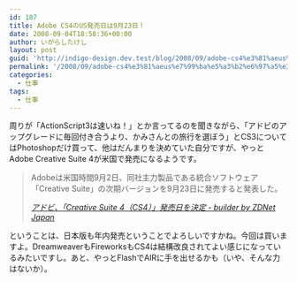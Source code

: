 ```yaml
---
id: 187
title: Adobe CS4のUS発売日は9月23日！
date: 2008-09-04T18:58:36+00:00
author: いがらしたけし
layout: post
guid: 'http://indigo-design.dev.test/blog/2008/09/adobe-cs4%e3%81%aeus%e7%99%ba%e5%a3%b2%e6%97%a5%e3%81%af9%e6%9c%8823%e6%97%a5%ef%bc%81/'
permalink: '/2008/09/adobe-cs4%e3%81%aeus%e7%99%ba%e5%a3%b2%e6%97%a5%e3%81%af9%e6%9c%8823%e6%97%a5%ef%bc%81/'
categories:
  - 仕事
tags:
  - 仕事
---
```

<p>周りが「ActionScript3は速いね！」とか言ってるのを聞きながら、「アドビのアップグレードに毎回付き合うより、かみさんとの旅行を選ぼう」とCS3についてはPhotoshopだけ買って、他はだんまりを決めていた自分ですが、やっとAdobe Creative Suite 4が米国で発売になるようです。</p><blockquote cite="http://builder.japan.zdnet.com/news/story/0,3800079086,20379836,00.htm?ref=rss"><p>Adobeは米国時間9月2日、同社主力製品である統合ソフトウェア「Creative Suite」の次期バージョンを9月23日に発売すると発表した。 </p><cite><a href="http://builder.japan.zdnet.com/news/story/0,3800079086,20379836,00.htm?ref=rss">アドビ、「Creative Suite 4（CS4）」発売日を決定 - builder by ZDNet Japan</a></cite></blockquote><p>ということは、日本版も年内発売ということでよろしいですかね。今回は買いますよ。DreamweaverもFireworksもCS4は結構改良されてよい感じになっているみたいですし。あと、やっとFlashでAIRに手を出せるかも（いや、そんな力はないか）。</p>
